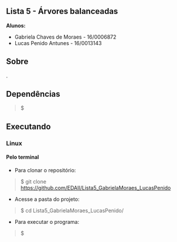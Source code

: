 ## Lista 5 - Árvores balanceadas

**Alunos:**
  - Gabriela Chaves de Moraes - 16/0006872
  - Lucas Penido Antunes - 16/0013143

## Sobre
<p align="justify">.</p>

## Dependências
> $

## Executando

### Linux

#### Pelo terminal
- Para clonar o repositório:
> $ git clone https://github.com/EDAII/Lista5_GabrielaMoraes_LucasPenido

- Acesse a pasta do projeto:
> $ cd Lista5_GabrielaMoraes_LucasPenido/

- Para executar o programa:
> $ 
